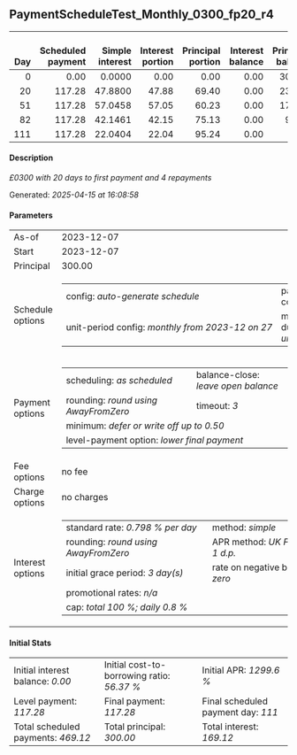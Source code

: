 <h2>PaymentScheduleTest_Monthly_0300_fp20_r4</h2><table><thead style="vertical-align: bottom;"><th style="text-align: right;">Day</th><th style="text-align: right;">Scheduled payment</th><th style="text-align: right;">Simple interest</th><th style="text-align: right;">Interest portion</th><th style="text-align: right;">Principal portion</th><th style="text-align: right;">Interest balance</th><th style="text-align: right;">Principal balance</th><th style="text-align: right;">Total simple interest</th><th style="text-align: right;">Total interest</th><th style="text-align: right;">Total principal</th></thead><tr style="text-align: right;"><td class="ci00">0</td><td class="ci01" style="white-space: nowrap;">0.00</td><td class="ci02">0.0000</td><td class="ci03">0.00</td><td class="ci04">0.00</td><td class="ci05">0.00</td><td class="ci06">300.00</td><td class="ci07">0.0000</td><td class="ci08">0.00</td><td class="ci09">0.00</td></tr><tr style="text-align: right;"><td class="ci00">20</td><td class="ci01" style="white-space: nowrap;">117.28</td><td class="ci02">47.8800</td><td class="ci03">47.88</td><td class="ci04">69.40</td><td class="ci05">0.00</td><td class="ci06">230.60</td><td class="ci07">47.8800</td><td class="ci08">47.88</td><td class="ci09">69.40</td></tr><tr style="text-align: right;"><td class="ci00">51</td><td class="ci01" style="white-space: nowrap;">117.28</td><td class="ci02">57.0458</td><td class="ci03">57.05</td><td class="ci04">60.23</td><td class="ci05">0.00</td><td class="ci06">170.37</td><td class="ci07">104.9258</td><td class="ci08">104.93</td><td class="ci09">129.63</td></tr><tr style="text-align: right;"><td class="ci00">82</td><td class="ci01" style="white-space: nowrap;">117.28</td><td class="ci02">42.1461</td><td class="ci03">42.15</td><td class="ci04">75.13</td><td class="ci05">0.00</td><td class="ci06">95.24</td><td class="ci07">147.0720</td><td class="ci08">147.08</td><td class="ci09">204.76</td></tr><tr style="text-align: right;"><td class="ci00">111</td><td class="ci01" style="white-space: nowrap;">117.28</td><td class="ci02">22.0404</td><td class="ci03">22.04</td><td class="ci04">95.24</td><td class="ci05">0.00</td><td class="ci06">0.00</td><td class="ci07">169.1124</td><td class="ci08">169.12</td><td class="ci09">300.00</td></tr></table><p><h4>Description</h4><i>£0300 with 20 days to first payment and 4 repayments</i></p><p>Generated: <i>2025-04-15 at 16:08:58</i></p><h4>Parameters</h4><table><tr><td>As-of</td><td>2023-12-07</td></tr><tr><td>Start</td><td>2023-12-07</td></tr><tr><td>Principal</td><td>300.00</td></tr><tr><td>Schedule options</td><td><table><tr><td>config: <i>auto-generate schedule</i></td><td>payment count: <i>4</i></td></tr><tr><td style="white-space: nowrap;">unit-period config: <i>monthly from 2023-12 on 27</i></td><td>max duration: <i>unlimited</i></td></tr></table></td></tr><tr><td>Payment options</td><td><table><tr><td>scheduling: <i>as scheduled</i></td><td>balance-close: <i>leave&nbsp;open&nbsp;balance</i></td></tr><tr><td>rounding: <i>round using AwayFromZero</i></td><td>timeout: <i>3</i></td></tr><tr><td colspan='2'>minimum: <i>defer&nbsp;or&nbsp;write&nbsp;off&nbsp;up&nbsp;to&nbsp;0.50</i></td></tr><tr><td colspan='2'>level-payment option: <i>lower&nbsp;final&nbsp;payment</i></td></tr></table></td></tr><tr><td>Fee options</td><td>no fee</td></tr><tr><td>Charge options</td><td>no charges</td></tr><tr><td>Interest options</td><td><table><tr><td>standard rate: <i>0.798 % per day</i></td><td>method: <i>simple</i></td></tr><tr><td>rounding: <i>round using AwayFromZero</i></td><td>APR method: <i>UK FCA to 1 d.p.</i></td></tr><tr><td>initial grace period: <i>3 day(s)</i></td><td>rate on negative balance: <i>zero</i></td></tr><tr><td colspan="2">promotional rates: <i><i>n/a</i></i></td></tr><tr><td colspan="2">cap: <i>total 100 %; daily 0.8 %</td></tr></table></td></tr></table><h4>Initial Stats</h4><table><tr><td>Initial interest balance: <i>0.00</i></td><td>Initial cost-to-borrowing ratio: <i>56.37 %</i></td><td>Initial APR: <i>1299.6 %</i></td></tr><tr><td>Level payment: <i>117.28</i></td><td>Final payment: <i>117.28</i></td><td>Final scheduled payment day: <i>111</i></td></tr><tr><td>Total scheduled payments: <i>469.12</i></td><td>Total principal: <i>300.00</i></td><td>Total interest: <i>169.12</i></td></tr></table>